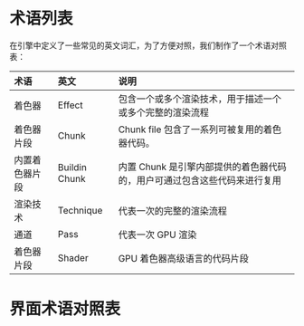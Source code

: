 <!-- unused -->
# 术语列表 

在引擎中定义了一些常见的英文词汇，为了方便对照，我们制作了一个术语对照表：

| 术语           | 英文          | 说明                                                                           |
| :------------- | :------------ | :----------------------------------------------------------------------------- |
| 着色器         | Effect        | 包含一个或多个渲染技术，用于描述一个或多个完整的渲染流程|
| 着色器片段     | Chunk         | Chunk file 包含了一系列可被复用的着色器代码。|
| 内置着色器片段 | Buildin Chunk | 内置 Chunk 是引擎内部提供的着色器代码的，用户可通过包含这些代码来进行复用      |
| 渲染技术       | Technique     | 代表一次的完整的渲染流程|
| 通道           | Pass          | 代表一次 GPU 渲染                                                              |
| 着色器片段         | Shader        | GPU 着色器高级语言的代码片段                                                   |

# 界面术语对照表 